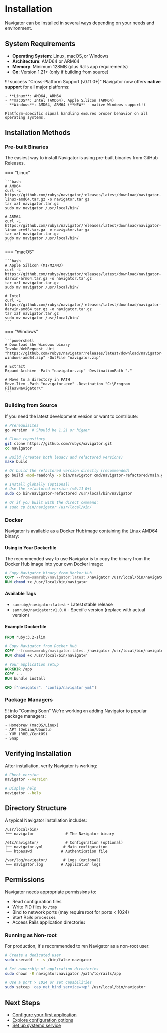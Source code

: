 # Installation

Navigator can be installed in several ways depending on your needs and environment.

## System Requirements

- **Operating System**: Linux, macOS, or Windows
- **Architecture**: AMD64 or ARM64
- **Memory**: Minimum 128MB (plus Rails app requirements)
- **Go**: Version 1.21+ (only if building from source)

!!! success "Cross-Platform Support (v0.11.0+)"
    Navigator now offers **native support** for all major platforms:

    - **Linux**: AMD64, ARM64
    - **macOS**: Intel (AMD64), Apple Silicon (ARM64)
    - **Windows**: AMD64, ARM64 (**NEW** - native Windows support!)

    Platform-specific signal handling ensures proper behavior on all operating systems.

## Installation Methods

### Pre-built Binaries

The easiest way to install Navigator is using pre-built binaries from GitHub Releases.

=== "Linux"

    ```bash
    # AMD64
    curl -L https://github.com/rubys/navigator/releases/latest/download/navigator-linux-amd64.tar.gz -o navigator.tar.gz
    tar xzf navigator.tar.gz
    sudo mv navigator /usr/local/bin/
    
    # ARM64
    curl -L https://github.com/rubys/navigator/releases/latest/download/navigator-linux-arm64.tar.gz -o navigator.tar.gz
    tar xzf navigator.tar.gz
    sudo mv navigator /usr/local/bin/
    ```

=== "macOS"

    ```bash
    # Apple Silicon (M1/M2/M3)
    curl -L https://github.com/rubys/navigator/releases/latest/download/navigator-darwin-arm64.tar.gz -o navigator.tar.gz
    tar xzf navigator.tar.gz
    sudo mv navigator /usr/local/bin/
    
    # Intel
    curl -L https://github.com/rubys/navigator/releases/latest/download/navigator-darwin-amd64.tar.gz -o navigator.tar.gz
    tar xzf navigator.tar.gz
    sudo mv navigator /usr/local/bin/
    ```

=== "Windows"

    ```powershell
    # Download the Windows binary
    Invoke-WebRequest -Uri "https://github.com/rubys/navigator/releases/latest/download/navigator-windows-amd64.zip" -OutFile "navigator.zip"
    
    # Extract
    Expand-Archive -Path "navigator.zip" -DestinationPath "."
    
    # Move to a directory in PATH
    Move-Item -Path "navigator.exe" -Destination "C:\Program Files\Navigator\"
    ```

### Building from Source

If you need the latest development version or want to contribute:

```bash
# Prerequisites
go version  # Should be 1.21 or higher

# Clone repository
git clone https://github.com/rubys/navigator.git
cd navigator

# Build (creates both legacy and refactored versions)
make build

# Or build the refactored version directly (recommended)
go build -mod=readonly -o bin/navigator cmd/navigator-refactored/main.go

# Install globally (optional)
# Use the refactored version (v0.11.0+)
sudo cp bin/navigator-refactored /usr/local/bin/navigator

# Or if you built with the direct command:
# sudo cp bin/navigator /usr/local/bin/
```

### Docker

Navigator is available as a Docker Hub image containing the Linux AMD64 binary:

#### Using in Your Dockerfile

The recommended way to use Navigator is to copy the binary from the Docker Hub image into your own Docker image:

```dockerfile
# Copy Navigator binary from Docker Hub
COPY --from=samruby/navigator:latest /navigator /usr/local/bin/navigator
RUN chmod +x /usr/local/bin/navigator
```

#### Available Tags

- `samruby/navigator:latest` - Latest stable release
- `samruby/navigator:v1.0.0` - Specific version (replace with actual version)

#### Example Dockerfile

```dockerfile
FROM ruby:3.2-slim

# Copy Navigator from Docker Hub
COPY --from=samruby/navigator:latest /navigator /usr/local/bin/navigator
RUN chmod +x /usr/local/bin/navigator

# Your application setup
WORKDIR /app
COPY . .
RUN bundle install

CMD ["navigator", "config/navigator.yml"]
```

### Package Managers

!!! info "Coming Soon"
    We're working on adding Navigator to popular package managers:
    
    - Homebrew (macOS/Linux)
    - APT (Debian/Ubuntu)
    - YUM (RHEL/CentOS)
    - Snap

## Verifying Installation

After installation, verify Navigator is working:

```bash
# Check version
navigator --version

# Display help
navigator --help
```

## Directory Structure

A typical Navigator installation includes:

```
/usr/local/bin/
└── navigator              # The Navigator binary

/etc/navigator/            # Configuration (optional)
├── navigator.yml         # Main configuration
└── htpasswd             # Authentication file

/var/log/navigator/       # Logs (optional)
└── navigator.log        # Application logs
```

## Permissions

Navigator needs appropriate permissions to:

- Read configuration files
- Write PID files to `/tmp`
- Bind to network ports (may require root for ports < 1024)
- Start Rails processes
- Access Rails application directories

### Running as Non-root

For production, it's recommended to run Navigator as a non-root user:

```bash
# Create a dedicated user
sudo useradd -r -s /bin/false navigator

# Set ownership of application directories
sudo chown -R navigator:navigator /path/to/rails/app

# Use a port > 1024 or set capabilities
sudo setcap 'cap_net_bind_service=+ep' /usr/local/bin/navigator
```

## Next Steps

- [Configure your first application](first-app.md)
- [Explore configuration options](basic-config.md)
- [Set up systemd service](../examples/systemd.md)
